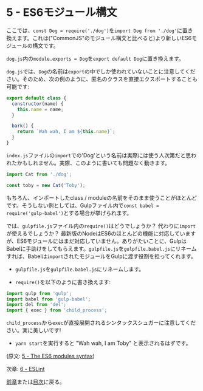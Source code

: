 # 5 - ES6モジュール構文

ここでは、`const Dog = require('./dog')`を`import Dog from './dog'`に置き換えます。これは("CommonJS"のモジュール構文と比べると)より新しいES6モジュールの構文です。

`dog.js`内の`module.exports = Dog`を`export default Dog`に置き換えます。

`dog.js`では、`Dog`の名前は`export`の中でしか使われていないことに注意してください。そのため、次の例のように、匿名のクラスを直接エクスポートすることも可能です:

```javascript
export default class {
  constructor(name) {
    this.name = name;
  }

  bark() {
    return `Wah wah, I am ${this.name}`;
  }
}
```

`index.js`ファイルの`import`での'Dog'という名前は実際には使う人次第だと思われたかもしれません。実際、このように書いても問題なく動きます。

```javascript
import Cat from './dog';

const toby = new Cat('Toby');
```

もちろん、インポートしたclass / moduleの名前をそのまま使うことがほとんどです。そうしない例としては、Gulpファイル内で`const babel = require('gulp-babel')`とする場合が挙げられます。

では、`gulpfile.js`ファイル内の`require()`はどうでしょうか？ 代わりに`import`が使えるでしょうか？ 最新版のNodeはES6のほとんどの機能に対応していますが、ES6モジュールにはまだ対応していません。ありがたいことに、GulpはBabelに手助けをしてもらえます。`gulpfile.js`を`gulpfile.babel.js`にリネームすれば、Babelは`import`されたモジュールをGulpに渡す役割を担ってくれます。

- `gulpfile.js`を`gulpfile.babel.js`にリネームします。

- `require()`を以下のように書き換えます:

```javascript
import gulp from 'gulp';
import babel from 'gulp-babel';
import del from 'del';
import { exec } from 'child_process';
```

`child_process`から`exec`が直接展開されるシンタックスシュガーに注意してください。実に美しいです!

- `yarn start`を実行すると "Wah wah, I am Toby" と表示されるはずです。

(原文: [5 - The ES6 modules syntax](https://github.com/verekia/js-stack-from-scratch/tree/master/tutorial/5-es6-modules-syntax))

次章: [6 - ESLint](/tutorial/6-eslint)

[前章](/tutorial/4-es6-syntax-class)または[目次](https://github.com/verekia/js-stack-from-scratch#table-of-contents)に戻る。

